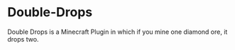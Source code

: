 # Double-Drops
Double Drops is a Minecraft Plugin in which if you mine one diamond ore, it drops two.
